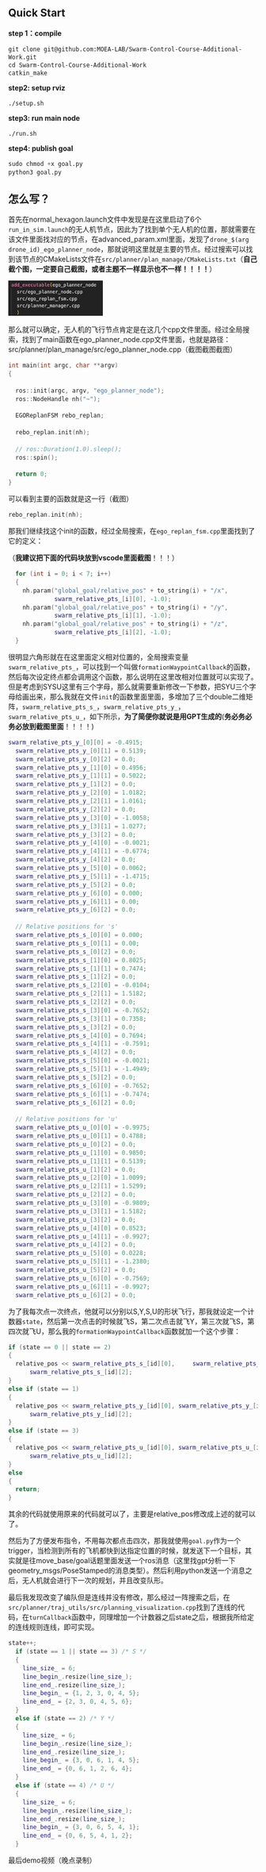 ## Quick Start

**step 1：compile**

```shell
git clone git@github.com:MOEA-LAB/Swarm-Control-Course-Additional-Work.git
cd Swarm-Control-Course-Additional-Work
catkin_make
```

**step2: setup rviz**

```shell
./setup.sh
```

**step3: run main node**

```shell
./run.sh
```

**step4: publish goal**

```python
sudo chmod +x goal.py
python3 goal.py
```



## 怎么写？

首先在normal_hexagon.launch文件中发现是在这里启动了6个`run_in_sim.launch`的无人机节点，因此为了找到单个无人机的位置，那就需要在该文件里面找对应的节点，在advanced_param.xml里面，发现了`drone_$(arg drone_id)_ego_planner_node`，那就说明这里就是主要的节点。经过搜索可以找到该节点的CMakeLists文件在`src/planner/plan_manage/CMakeLists.txt`（**自己截个图，一定要自己截图，或者主题不一样显示也不一样！！！！**）

<img src="./assets/image-20240720105750228.png" alt="image-20240720105750228" style="zoom:33%;" />

那么就可以确定，无人机的飞行节点肯定是在这几个cpp文件里面。经过全局搜索，找到了main函数在ego_planner_node.cpp文件里面，也就是路径：src/planner/plan_manage/src/ego_planner_node.cpp（截图截图截图）

```cpp
int main(int argc, char **argv)
{

  ros::init(argc, argv, "ego_planner_node");
  ros::NodeHandle nh("~");

  EGOReplanFSM rebo_replan;

  rebo_replan.init(nh);

  // ros::Duration(1.0).sleep();
  ros::spin();

  return 0;
}
```

可以看到主要的函数就是这一行（截图）

```cpp
rebo_replan.init(nh);
```

那我们继续找这个init的函数，经过全局搜索，在`ego_replan_fsm.cpp`里面找到了它的定义：

（**我建议把下面的代码块放到vscode里面截图**！！！）

```cpp
  for (int i = 0; i < 7; i++)
  {
    nh.param("global_goal/relative_pos" + to_string(i) + "/x",
             swarm_relative_pts_[i][0], -1.0);
    nh.param("global_goal/relative_pos" + to_string(i) + "/y",
             swarm_relative_pts_[i][1], -1.0);
    nh.param("global_goal/relative_pos" + to_string(i) + "/z",
             swarm_relative_pts_[i][2], -1.0);
  }
```

很明显六角形就在在这里面定义相对位置的，全局搜索变量`swarm_relative_pts_`，可以找到一个叫做`formationWaypointCallback`的函数，然后每次设定终点都会调用这个函数，那么说明在这里改相对位置就可以实现了。但是考虑到SYSU这里有三个字母，那么就需要重新修改一下参数，把SYU三个字母给画出来，那么我就在文件`init`的函数里面里面，多增加了三个double二维矩阵，`swarm_relative_pts_s_`，`swarm_relative_pts_y_`，`swarm_relative_pts_u_`，如下所示，**为了简便你就说是用GPT生成的**(**务必务必务必放到截图里面**！！！！)

```cpp
swarm_relative_pts_y_[0][0] = -0.4915;
  swarm_relative_pts_y_[0][1] = 0.5139;
  swarm_relative_pts_y_[0][2] = 0.0;
  swarm_relative_pts_y_[1][0] = 0.4956;
  swarm_relative_pts_y_[1][1] = 0.5022;
  swarm_relative_pts_y_[1][2] = 0.0;
  swarm_relative_pts_y_[2][0] = 1.0182;
  swarm_relative_pts_y_[2][1] = 1.0161;
  swarm_relative_pts_y_[2][2] = 0.0;
  swarm_relative_pts_y_[3][0] = -1.0058;
  swarm_relative_pts_y_[3][1] = 1.0277;
  swarm_relative_pts_y_[3][2] = 0.0;
  swarm_relative_pts_y_[4][0] = -0.0021;
  swarm_relative_pts_y_[4][1] = -0.6774;
  swarm_relative_pts_y_[4][2] = 0.0;
  swarm_relative_pts_y_[5][0] = 0.0062;
  swarm_relative_pts_y_[5][1] = -1.4715;
  swarm_relative_pts_y_[5][2] = 0.0;
  swarm_relative_pts_y_[6][0] = 0.000;
  swarm_relative_pts_y_[6][1] = 0.00;
  swarm_relative_pts_y_[6][2] = 0.0;

  // Relative positions for 's'
  swarm_relative_pts_s_[0][0] = 0.000;
  swarm_relative_pts_s_[0][1] = 0.00;
  swarm_relative_pts_s_[0][2] = 0.0;
  swarm_relative_pts_s_[1][0] = 0.8025;
  swarm_relative_pts_s_[1][1] = 0.7474;
  swarm_relative_pts_s_[1][2] = 0.0;
  swarm_relative_pts_s_[2][0] = -0.0104;
  swarm_relative_pts_s_[2][1] = 1.5182;
  swarm_relative_pts_s_[2][2] = 0.0;
  swarm_relative_pts_s_[3][0] = -0.7652;
  swarm_relative_pts_s_[3][1] = 0.7358;
  swarm_relative_pts_s_[3][2] = 0.0;
  swarm_relative_pts_s_[4][0] = 0.7694;
  swarm_relative_pts_s_[4][1] = -0.7591;
  swarm_relative_pts_s_[4][2] = 0.0;
  swarm_relative_pts_s_[5][0] = -0.0021;
  swarm_relative_pts_s_[5][1] = -1.4949;
  swarm_relative_pts_s_[5][2] = 0.0;
  swarm_relative_pts_s_[6][0] = -0.7652;
  swarm_relative_pts_s_[6][1] = -0.7474;
  swarm_relative_pts_s_[6][2] = 0.0;

  // Relative positions for 'u'
  swarm_relative_pts_u_[0][0] = -0.9975;
  swarm_relative_pts_u_[0][1] = 0.4788;
  swarm_relative_pts_u_[0][2] = 0.0;
  swarm_relative_pts_u_[1][0] = 0.9850;
  swarm_relative_pts_u_[1][1] = 0.5139;
  swarm_relative_pts_u_[1][2] = 0.0;
  swarm_relative_pts_u_[2][0] = 1.0099;
  swarm_relative_pts_u_[2][1] = 1.5299;
  swarm_relative_pts_u_[2][2] = 0.0;
  swarm_relative_pts_u_[3][0] = -0.9809;
  swarm_relative_pts_u_[3][1] = 1.5182;
  swarm_relative_pts_u_[3][2] = 0.0;
  swarm_relative_pts_u_[4][0] = 0.8523;
  swarm_relative_pts_u_[4][1] = -0.9927;
  swarm_relative_pts_u_[4][2] = 0.0;
  swarm_relative_pts_u_[5][0] = 0.0228;
  swarm_relative_pts_u_[5][1] = -1.2380;
  swarm_relative_pts_u_[5][2] = 0.0;
  swarm_relative_pts_u_[6][0] = -0.7569;
  swarm_relative_pts_u_[6][1] = -0.9927;
  swarm_relative_pts_u_[6][2] = 0.0;
```




为了我每次点一次终点，他就可以分别以S,Y,S,U的形状飞行，那我就设定一个计数器`state`，然后第一次点击的时候就飞S，第二次点击就飞Y，第三次就飞S，第四次就飞U，那么我的`formationWaypointCallback`函数就加一个这个步骤：

```cpp
if (state == 0 || state == 2)
{
  relative_pos << swarm_relative_pts_s_[id][0], 	swarm_relative_pts_s_[id][1],
      swarm_relative_pts_s_[id][2];
}
else if (state == 1)
{
  relative_pos << swarm_relative_pts_y_[id][0], swarm_relative_pts_y_[id][1],
      swarm_relative_pts_y_[id][2];
}
else if (state == 3)
{
  relative_pos << swarm_relative_pts_u_[id][0], swarm_relative_pts_u_[id][1],
      swarm_relative_pts_u_[id][2];
}
else
{
  return;
}
```

其余的代码就使用原来的代码就可以了，主要是relative_pos修改成上述的就可以了。



然后为了方便发布指令，不用每次都点击四次，那我就使用`goal.py`作为一个trigger，当检测到所有的飞机都快到达指定位置的时候，就发送下一个目标，其实就是往move_base/goal话题里面发送一个ros消息（这里找gpt分析一下geometry_msgs/PoseStamped的消息类型）。然后利用python发送一个消息之后，无人机就会进行下一次的规划，并且改变队形。

最后我发现改变了编队但是连线并没有修改，那么经过一阵搜索之后，在`src/planner/traj_utils/src/planning_visualization.cpp`找到了连线的代码，在`turnCallback`函数中，同理增加一个计数器之后state之后，根据我所给定的连线规则连线，即可实现。

```cpp
state++;
  if (state == 1 || state == 3) /* S */
  {
    line_size_ = 6;
    line_begin_.resize(line_size_);
    line_end_.resize(line_size_);
    line_begin_ = {1, 2, 3, 0, 4, 5};
    line_end_ = {2, 3, 0, 4, 5, 6};
  }
  else if (state == 2) /* Y */
  {
    line_size_ = 6;
    line_begin_.resize(line_size_);
    line_end_.resize(line_size_);
    line_begin_ = {3, 0, 6, 1, 4, 5};
    line_end_ = {0, 6, 1, 2, 6, 4};
  }
  else if (state == 4) /* U */
  {
    line_size_ = 6;
    line_begin_.resize(line_size_);
    line_end_.resize(line_size_);
    line_begin_ = {3, 0, 6, 5, 4, 1};
    line_end_ = {0, 6, 5, 4, 1, 2};
  }
```



最后demo视频（晚点录制）

